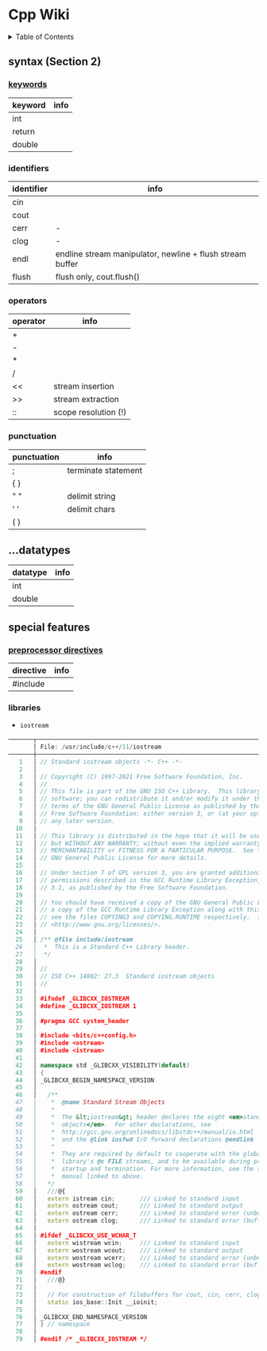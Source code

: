 # Cpp Wiki

<details>
<summary>Table of Contents</summary>

- [Cpp Wiki](#cpp-wiki)
  - [syntax (Section 2)](#syntax-section-2)
    - [keywords](#keywords)
    - [identifiers](#identifiers)
    - [operators](#operators)
    - [punctuation](#punctuation)
  - [...datatypes](#datatypes)
  - [special features](#special-features)
    - [preprocessor directives](#preprocessor-directives)
    - [libraries](#libraries)

</details>

## syntax (Section 2)

### [keywords](https://en.cppreference.com/w/cpp/keyword)

| keyword | info
| ---     | ---
| int
| return
| double


### identifiers

<!-- EG. #include, main, std, cout, cin, endl... -->

| identifier | info
| ---        | ---
| cin
| cout
| cerr       | -
| clog       | -
| endl       | endline stream manipulator, newline + flush stream buffer
| flush      | flush only, cout.flush()

### operators

| operator | info
| ---      | ---
| +
| -
| *
| /
| <<       | stream insertion <!--chevron-->
| >>       | stream extraction
| ::       | scope resolution (!)

### punctuation

| punctuation | info
| ---         | ---
| ;           | terminate statement
| { }   
| " "         | delimit string
| ' '         | delimit chars
| ( )

## ...datatypes

| datatype | info
| ---      | ---
| int
| double

## special features

### [preprocessor directives](https://cplusplus.com/doc/tutorial/preprocessor/)

| directive | info
| ---       | ---
| #include

### libraries

- `iostream`

```cpp
───────┬────────────────────────────────────────────────────────────────────────────────────────
       │ File: /usr/include/c++/11/iostream
───────┼────────────────────────────────────────────────────────────────────────────────────────
   1   │ // Standard iostream objects -*- C++ -*-
   2   │
   3   │ // Copyright (C) 1997-2021 Free Software Foundation, Inc.
   4   │ //
   5   │ // This file is part of the GNU ISO C++ Library.  This library is free
   6   │ // software; you can redistribute it and/or modify it under the
   7   │ // terms of the GNU General Public License as published by the
   8   │ // Free Software Foundation; either version 3, or (at your option)
   9   │ // any later version.
  10   │
  11   │ // This library is distributed in the hope that it will be useful,
  12   │ // but WITHOUT ANY WARRANTY; without even the implied warranty of
  13   │ // MERCHANTABILITY or FITNESS FOR A PARTICULAR PURPOSE.  See the
  14   │ // GNU General Public License for more details.
  15   │
  16   │ // Under Section 7 of GPL version 3, you are granted additional
  17   │ // permissions described in the GCC Runtime Library Exception, version
  18   │ // 3.1, as published by the Free Software Foundation.
  19   │
  20   │ // You should have received a copy of the GNU General Public License and
  21   │ // a copy of the GCC Runtime Library Exception along with this program;
  22   │ // see the files COPYING3 and COPYING.RUNTIME respectively.  If not, see
  23   │ // <http://www.gnu.org/licenses/>.
  24   │
  25   │ /** @file include/iostream
  26   │  *  This is a Standard C++ Library header.
  27   │  */
  28   │
  29   │ //
  30   │ // ISO C++ 14882: 27.3  Standard iostream objects
  31   │ //
  32   │
  33   │ #ifndef _GLIBCXX_IOSTREAM
  34   │ #define _GLIBCXX_IOSTREAM 1
  35   │
  36   │ #pragma GCC system_header
  37   │
  38   │ #include <bits/c++config.h>
  39   │ #include <ostream>
  40   │ #include <istream>
  41   │
  42   │ namespace std _GLIBCXX_VISIBILITY(default)
  43   │ {
  44   │ _GLIBCXX_BEGIN_NAMESPACE_VERSION
  45   │
  46   │   /**
  47   │    *  @name Standard Stream Objects
  48   │    *
  49   │    *  The &lt;iostream&gt; header declares the eight <em>standard stream
  50   │    *  objects</em>.  For other declarations, see
  51   │    *  http://gcc.gnu.org/onlinedocs/libstdc++/manual/io.html
  52   │    *  and the @link iosfwd I/O forward declarations @endlink
  53   │    *
  54   │    *  They are required by default to cooperate with the global C
  55   │    *  library's @c FILE streams, and to be available during program
  56   │    *  startup and termination. For more information, see the section of the
  57   │    *  manual linked to above.
  58   │   */
  59   │   ///@{
  60   │   extern istream cin;       /// Linked to standard input
  61   │   extern ostream cout;      /// Linked to standard output
  62   │   extern ostream cerr;      /// Linked to standard error (unbuffered)
  63   │   extern ostream clog;      /// Linked to standard error (buffered)
  64   │
  65   │ #ifdef _GLIBCXX_USE_WCHAR_T
  66   │   extern wistream wcin;     /// Linked to standard input
  67   │   extern wostream wcout;    /// Linked to standard output
  68   │   extern wostream wcerr;    /// Linked to standard error (unbuffered)
  69   │   extern wostream wclog;    /// Linked to standard error (buffered)
  70   │ #endif
  71   │   ///@}
  72   │
  73   │   // For construction of filebuffers for cout, cin, cerr, clog et. al.
  74   │   static ios_base::Init __ioinit;
  75   │
  76   │ _GLIBCXX_END_NAMESPACE_VERSION
  77   │ } // namespace
  78   │
  79   │ #endif /* _GLIBCXX_IOSTREAM */
```